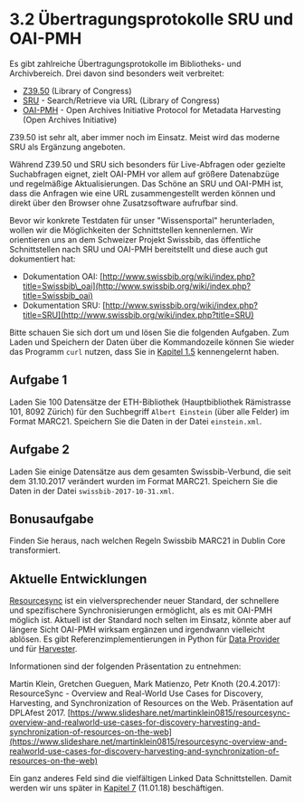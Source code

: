 # 3.2 Übertragungsprotokolle SRU und OAI-PMH

Es gibt zahlreiche Übertragungsprotokolle im Bibliotheks- und Archivbereich. Drei davon sind besonders weit verbreitet:

* [Z39.50](https://www.loc.gov/z3950/) \(Library of Congress\)
* [SRU](http://www.loc.gov/standards/sru/) - Search/Retrieve via URL \(Library of Congress\)
* [OAI-PMH](https://www.openarchives.org/pmh/) - Open Archives Initiative Protocol for Metadata Harvesting \(Open Archives Initiative\)

Z39.50 ist sehr alt, aber immer noch im Einsatz. Meist wird das moderne SRU als Ergänzung angeboten.

Während Z39.50 und SRU sich besonders für Live-Abfragen oder gezielte Suchabfragen eignet, zielt OAI-PMH vor allem auf größere Datenabzüge und regelmäßige Aktualisierungen. Das Schöne an SRU und OAI-PMH ist, dass die Anfragen wie eine URL zusammengestellt werden können und direkt über den Browser ohne Zusatzsoftware aufrufbar sind.

Bevor wir konkrete Testdaten für unser "Wissensportal" herunterladen, wollen wir die Möglichkeiten der Schnittstellen kennenlernen. Wir orientieren uns an dem Schweizer Projekt Swissbib, das öffentliche Schnittstellen nach SRU und OAI-PMH bereitstellt und diese auch gut dokumentiert hat:

* Dokumentation OAI: [http://www.swissbib.org/wiki/index.php?title=Swissbib\_oai](http://www.swissbib.org/wiki/index.php?title=Swissbib_oai)
* Dokumentation SRU: [http://www.swissbib.org/wiki/index.php?title=SRU](http://www.swissbib.org/wiki/index.php?title=SRU)

Bitte schauen Sie sich dort um und lösen Sie die folgenden Aufgaben. Zum Laden und Speichern der Daten über die Kommandozeile können Sie wieder das Programm `curl` nutzen, dass Sie in [Kapitel 1.5]() kennengelernt haben.

## Aufgabe 1

Laden Sie 100 Datensätze der ETH-Bibliothek \(Hauptbibliothek Rämistrasse 101, 8092 Zürich\) für den Suchbegriff `Albert Einstein` \(über alle Felder\) im Format MARC21. Speichern Sie die Daten in der Datei `einstein.xml`.

## Aufgabe 2

Laden Sie einige Datensätze aus dem gesamten Swissbib-Verbund, die seit dem 31.10.2017 verändert wurden im Format MARC21. Speichern Sie die Daten in der Datei `swissbib-2017-10-31.xml`.

## Bonusaufgabe

Finden Sie heraus, nach welchen Regeln Swissbib MARC21 in Dublin Core transformiert.

## Aktuelle Entwicklungen

[Resourcesync](http://www.openarchives.org/rs/) ist ein vielversprechender neuer Standard, der schnellere und spezifischere Synchronisierungen ermöglicht, als es mit OAI-PMH möglich ist. Aktuell ist der Standard noch selten im Einsatz, könnte aber auf längere Sicht OAI-PMH wirksam ergänzen und irgendwann vielleicht ablösen. Es gibt Referenzimplementierungen in Python für [Data Provider](https://github.com/resourcesync/py-resourcesync) und für [Harvester](https://github.com/resync/resync).

Informationen sind der folgenden Präsentation zu entnehmen:

Martin Klein, Gretchen Gueguen, Mark Matienzo, Petr Knoth \(20.4.2017\): ResourceSync - Overview and Real-World Use Cases for Discovery, Harvesting, and Synchronization of Resources on the Web. Präsentation auf DPLAfest 2017. [https://www.slideshare.net/martinklein0815/resourcesync-overview-and-realworld-use-cases-for-discovery-harvesting-and-synchronization-of-resources-on-the-web](https://www.slideshare.net/martinklein0815/resourcesync-overview-and-realworld-use-cases-for-discovery-harvesting-and-synchronization-of-resources-on-the-web)

Ein ganz anderes Feld sind die vielfältigen Linked Data Schnittstellen. Damit werden wir uns später in [Kapitel 7](/kapitel-7.md) \(11.01.18\) beschäftigen.

